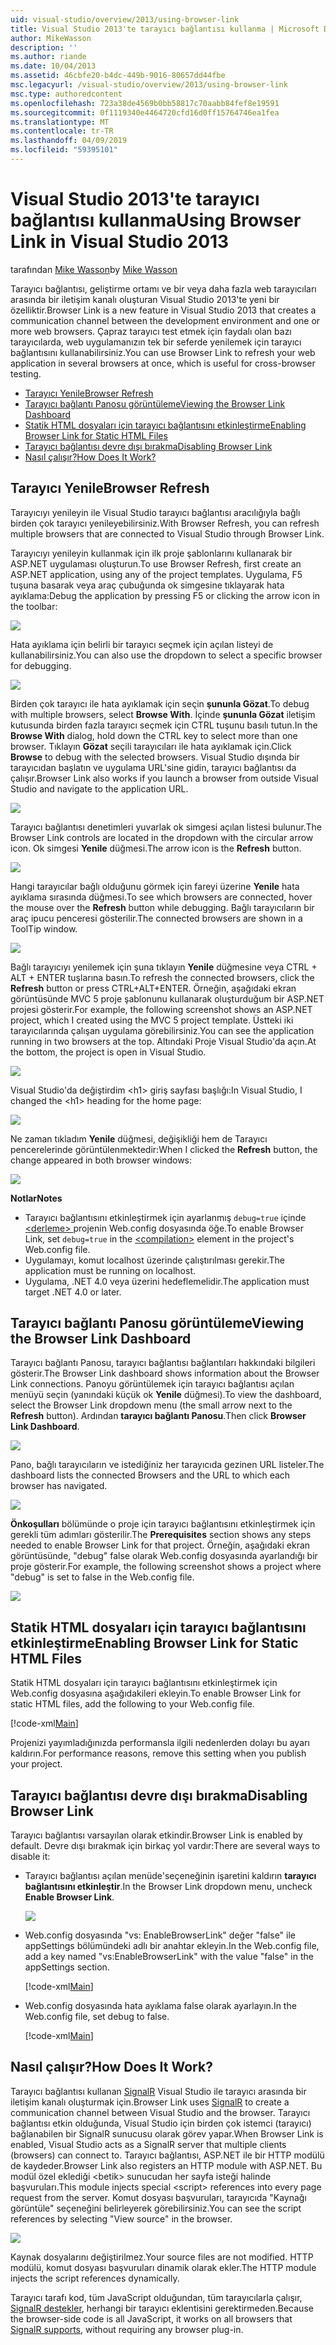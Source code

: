 ```yaml
---
uid: visual-studio/overview/2013/using-browser-link
title: Visual Studio 2013'te tarayıcı bağlantısı kullanma | Microsoft Docs
author: MikeWasson
description: ''
ms.author: riande
ms.date: 10/04/2013
ms.assetid: 46cbfe20-b4dc-449b-9016-80657dd44fbe
msc.legacyurl: /visual-studio/overview/2013/using-browser-link
msc.type: authoredcontent
ms.openlocfilehash: 723a38de4569b0bb58817c70aabb84fef8e19591
ms.sourcegitcommit: 0f1119340e4464720cfd16d0ff15764746ea1fea
ms.translationtype: MT
ms.contentlocale: tr-TR
ms.lasthandoff: 04/09/2019
ms.locfileid: "59395101"
---
```

# <a name="using-browser-link-in-visual-studio-2013"></a><span data-ttu-id="ead7d-102">Visual Studio 2013'te tarayıcı bağlantısı kullanma</span><span class="sxs-lookup"><span data-stu-id="ead7d-102">Using Browser Link in Visual Studio 2013</span></span>

<span data-ttu-id="ead7d-103">tarafından [Mike Wasson](https://github.com/MikeWasson)</span><span class="sxs-lookup"><span data-stu-id="ead7d-103">by [Mike Wasson](https://github.com/MikeWasson)</span></span>

<span data-ttu-id="ead7d-104">Tarayıcı bağlantısı, geliştirme ortamı ve bir veya daha fazla web tarayıcıları arasında bir iletişim kanalı oluşturan Visual Studio 2013'te yeni bir özelliktir.</span><span class="sxs-lookup"><span data-stu-id="ead7d-104">Browser Link is a new feature in Visual Studio 2013 that creates a communication channel between the development environment and one or more web browsers.</span></span> <span data-ttu-id="ead7d-105">Çapraz tarayıcı test etmek için faydalı olan bazı tarayıcılarda, web uygulamanızın tek bir seferde yenilemek için tarayıcı bağlantısını kullanabilirsiniz.</span><span class="sxs-lookup"><span data-stu-id="ead7d-105">You can use Browser Link to refresh your web application in several browsers at once, which is useful for cross-browser testing.</span></span>

- [<span data-ttu-id="ead7d-106">Tarayıcı Yenile</span><span class="sxs-lookup"><span data-stu-id="ead7d-106">Browser Refresh</span></span>](#browser-refresh)
- [<span data-ttu-id="ead7d-107">Tarayıcı bağlantı Panosu görüntüleme</span><span class="sxs-lookup"><span data-stu-id="ead7d-107">Viewing the Browser Link Dashboard</span></span>](#dashboard)
- [<span data-ttu-id="ead7d-108">Statik HTML dosyaları için tarayıcı bağlantısını etkinleştirme</span><span class="sxs-lookup"><span data-stu-id="ead7d-108">Enabling Browser Link for Static HTML Files</span></span>](#static-html)
- [<span data-ttu-id="ead7d-109">Tarayıcı bağlantısı devre dışı bırakma</span><span class="sxs-lookup"><span data-stu-id="ead7d-109">Disabling Browser Link</span></span>](#disabling)
- [<span data-ttu-id="ead7d-110">Nasıl çalışır?</span><span class="sxs-lookup"><span data-stu-id="ead7d-110">How Does It Work?</span></span>](#how-it-works)

<a id="browser-refresh"></a>
## <a name="browser-refresh"></a><span data-ttu-id="ead7d-111">Tarayıcı Yenile</span><span class="sxs-lookup"><span data-stu-id="ead7d-111">Browser Refresh</span></span>

<span data-ttu-id="ead7d-112">Tarayıcıyı yenileyin ile Visual Studio tarayıcı bağlantısı aracılığıyla bağlı birden çok tarayıcı yenileyebilirsiniz.</span><span class="sxs-lookup"><span data-stu-id="ead7d-112">With Browser Refresh, you can refresh multiple browsers that are connected to Visual Studio through Browser Link.</span></span>

<span data-ttu-id="ead7d-113">Tarayıcıyı yenileyin kullanmak için ilk proje şablonlarını kullanarak bir ASP.NET uygulaması oluşturun.</span><span class="sxs-lookup"><span data-stu-id="ead7d-113">To use Browser Refresh, first create an ASP.NET application, using any of the project templates.</span></span> <span data-ttu-id="ead7d-114">Uygulama, F5 tuşuna basarak veya araç çubuğunda ok simgesine tıklayarak hata ayıklama:</span><span class="sxs-lookup"><span data-stu-id="ead7d-114">Debug the application by pressing F5 or clicking the arrow icon in the toolbar:</span></span>

![](using-browser-link/_static/image1.png)

<span data-ttu-id="ead7d-115">Hata ayıklama için belirli bir tarayıcı seçmek için açılan listeyi de kullanabilirsiniz.</span><span class="sxs-lookup"><span data-stu-id="ead7d-115">You can also use the dropdown to select a specific browser for debugging.</span></span>

![](using-browser-link/_static/image2.png)

<span data-ttu-id="ead7d-116">Birden çok tarayıcı ile hata ayıklamak için seçin **şununla Gözat**.</span><span class="sxs-lookup"><span data-stu-id="ead7d-116">To debug with multiple browsers, select **Browse With**.</span></span> <span data-ttu-id="ead7d-117">İçinde **şununla Gözat** iletişim kutusunda birden fazla tarayıcı seçmek için CTRL tuşunu basılı tutun.</span><span class="sxs-lookup"><span data-stu-id="ead7d-117">In the **Browse With** dialog, hold down the CTRL key to select more than one browser.</span></span> <span data-ttu-id="ead7d-118">Tıklayın **Gözat** seçili tarayıcıları ile hata ayıklamak için.</span><span class="sxs-lookup"><span data-stu-id="ead7d-118">Click **Browse** to debug with the selected browsers.</span></span> <span data-ttu-id="ead7d-119">Visual Studio dışında bir tarayıcıdan başlatın ve uygulama URL'sine gidin, tarayıcı bağlantısı da çalışır.</span><span class="sxs-lookup"><span data-stu-id="ead7d-119">Browser Link also works if you launch a browser from outside Visual Studio and navigate to the application URL.</span></span>

![](using-browser-link/_static/image3.png)

<span data-ttu-id="ead7d-120">Tarayıcı bağlantısı denetimleri yuvarlak ok simgesi açılan listesi bulunur.</span><span class="sxs-lookup"><span data-stu-id="ead7d-120">The Browser Link controls are located in the dropdown with the circular arrow icon.</span></span> <span data-ttu-id="ead7d-121">Ok simgesi **Yenile** düğmesi.</span><span class="sxs-lookup"><span data-stu-id="ead7d-121">The arrow icon is the **Refresh** button.</span></span>

![](using-browser-link/_static/image4.png)

<span data-ttu-id="ead7d-122">Hangi tarayıcılar bağlı olduğunu görmek için fareyi üzerine **Yenile** hata ayıklama sırasında düğmesi.</span><span class="sxs-lookup"><span data-stu-id="ead7d-122">To see which browsers are connected, hover the mouse over the **Refresh** button while debugging.</span></span> <span data-ttu-id="ead7d-123">Bağlı tarayıcıların bir araç ipucu penceresi gösterilir.</span><span class="sxs-lookup"><span data-stu-id="ead7d-123">The connected browsers are shown in a ToolTip window.</span></span>

![](using-browser-link/_static/image5.png)

<span data-ttu-id="ead7d-124">Bağlı tarayıcıyı yenilemek için şuna tıklayın **Yenile** düğmesine veya CTRL + ALT + ENTER tuşlarına basın.</span><span class="sxs-lookup"><span data-stu-id="ead7d-124">To refresh the connected browsers, click the **Refresh** button or press CTRL+ALT+ENTER.</span></span> <span data-ttu-id="ead7d-125">Örneğin, aşağıdaki ekran görüntüsünde MVC 5 proje şablonunu kullanarak oluşturduğum bir ASP.NET projesi gösterir.</span><span class="sxs-lookup"><span data-stu-id="ead7d-125">For example, the following screenshot shows an ASP.NET project, which I created using the MVC 5 project template.</span></span> <span data-ttu-id="ead7d-126">Üstteki iki tarayıcılarında çalışan uygulama görebilirsiniz.</span><span class="sxs-lookup"><span data-stu-id="ead7d-126">You can see the application running in two browsers at the top.</span></span> <span data-ttu-id="ead7d-127">Altındaki Proje Visual Studio'da açın.</span><span class="sxs-lookup"><span data-stu-id="ead7d-127">At the bottom, the project is open in Visual Studio.</span></span>

![](using-browser-link/_static/image6.png)

<span data-ttu-id="ead7d-128">Visual Studio'da değiştirdim &lt;h1&gt; giriş sayfası başlığı:</span><span class="sxs-lookup"><span data-stu-id="ead7d-128">In Visual Studio, I changed the &lt;h1&gt; heading for the home page:</span></span>

![](using-browser-link/_static/image7.png)

<span data-ttu-id="ead7d-129">Ne zaman tıkladım **Yenile** düğmesi, değişikliği hem de Tarayıcı pencerelerinde görüntülenmektedir:</span><span class="sxs-lookup"><span data-stu-id="ead7d-129">When I clicked the **Refresh** button, the change appeared in both browser windows:</span></span>

![](using-browser-link/_static/image8.png)

**<span data-ttu-id="ead7d-130">Notlar</span><span class="sxs-lookup"><span data-stu-id="ead7d-130">Notes</span></span>**

- <span data-ttu-id="ead7d-131">Tarayıcı bağlantısını etkinleştirmek için ayarlanmış `debug=true` içinde [ &lt;derleme&gt; ](https://msdn.microsoft.com/library/s10awwz0(v=vs.85).aspx) projenin Web.config dosyasında öğe.</span><span class="sxs-lookup"><span data-stu-id="ead7d-131">To enable Browser Link, set `debug=true` in the [&lt;compilation&gt;](https://msdn.microsoft.com/library/s10awwz0(v=vs.85).aspx) element in the project's Web.config file.</span></span>
- <span data-ttu-id="ead7d-132">Uygulamayı, komut localhost üzerinde çalıştırılması gerekir.</span><span class="sxs-lookup"><span data-stu-id="ead7d-132">The application must be running on localhost.</span></span>
- <span data-ttu-id="ead7d-133">Uygulama, .NET 4.0 veya üzerini hedeflemelidir.</span><span class="sxs-lookup"><span data-stu-id="ead7d-133">The application must target .NET 4.0 or later.</span></span>

<a id="dashboard"></a>
## <a name="viewing-the-browser-link-dashboard"></a><span data-ttu-id="ead7d-134">Tarayıcı bağlantı Panosu görüntüleme</span><span class="sxs-lookup"><span data-stu-id="ead7d-134">Viewing the Browser Link Dashboard</span></span>

<span data-ttu-id="ead7d-135">Tarayıcı bağlantı Panosu, tarayıcı bağlantısı bağlantıları hakkındaki bilgileri gösterir.</span><span class="sxs-lookup"><span data-stu-id="ead7d-135">The Browser Link dashboard shows information about the Browser Link connections.</span></span> <span data-ttu-id="ead7d-136">Panoyu görüntülemek için tarayıcı bağlantısı açılan menüyü seçin (yanındaki küçük ok **Yenile** düğmesi).</span><span class="sxs-lookup"><span data-stu-id="ead7d-136">To view the dashboard, select the Browser Link dropdown menu (the small arrow next to the **Refresh** button).</span></span> <span data-ttu-id="ead7d-137">Ardından **tarayıcı bağlantı Panosu**.</span><span class="sxs-lookup"><span data-stu-id="ead7d-137">Then click **Browser Link Dashboard**.</span></span>

![](using-browser-link/_static/image9.png)

<span data-ttu-id="ead7d-138">Pano, bağlı tarayıcıların ve istediğiniz her tarayıcıda gezinen URL listeler.</span><span class="sxs-lookup"><span data-stu-id="ead7d-138">The dashboard lists the connected Browsers and the URL to which each browser has navigated.</span></span>

![](using-browser-link/_static/image10.png)

<span data-ttu-id="ead7d-139">**Önkoşulları** bölümünde o proje için tarayıcı bağlantısını etkinleştirmek için gerekli tüm adımları gösterilir.</span><span class="sxs-lookup"><span data-stu-id="ead7d-139">The **Prerequisites** section shows any steps needed to enable Browser Link for that project.</span></span> <span data-ttu-id="ead7d-140">Örneğin, aşağıdaki ekran görüntüsünde, "debug" false olarak Web.config dosyasında ayarlandığı bir proje gösterir.</span><span class="sxs-lookup"><span data-stu-id="ead7d-140">For example, the following screenshot shows a project where "debug" is set to false in the Web.config file.</span></span>

![](using-browser-link/_static/image11.png)

<a id="static-html"></a>
## <a name="enabling-browser-link-for-static-html-files"></a><span data-ttu-id="ead7d-141">Statik HTML dosyaları için tarayıcı bağlantısını etkinleştirme</span><span class="sxs-lookup"><span data-stu-id="ead7d-141">Enabling Browser Link for Static HTML Files</span></span>

<span data-ttu-id="ead7d-142">Statik HTML dosyaları için tarayıcı bağlantısını etkinleştirmek için Web.config dosyasına aşağıdakileri ekleyin.</span><span class="sxs-lookup"><span data-stu-id="ead7d-142">To enable Browser Link for static HTML files, add the following to your Web.config file.</span></span>

[!code-xml[Main](using-browser-link/samples/sample1.xml)]

<span data-ttu-id="ead7d-143">Projenizi yayımladığınızda performansla ilgili nedenlerden dolayı bu ayarı kaldırın.</span><span class="sxs-lookup"><span data-stu-id="ead7d-143">For performance reasons, remove this setting when you publish your project.</span></span>

<a id="disabling"></a>
## <a name="disabling-browser-link"></a><span data-ttu-id="ead7d-144">Tarayıcı bağlantısı devre dışı bırakma</span><span class="sxs-lookup"><span data-stu-id="ead7d-144">Disabling Browser Link</span></span>

<span data-ttu-id="ead7d-145">Tarayıcı bağlantısı varsayılan olarak etkindir.</span><span class="sxs-lookup"><span data-stu-id="ead7d-145">Browser Link is enabled by default.</span></span> <span data-ttu-id="ead7d-146">Devre dışı bırakmak için birkaç yol vardır:</span><span class="sxs-lookup"><span data-stu-id="ead7d-146">There are several ways to disable it:</span></span>

- <span data-ttu-id="ead7d-147">Tarayıcı bağlantısı açılan menüde'seçeneğinin işaretini kaldırın **tarayıcı bağlantısını etkinleştir**.</span><span class="sxs-lookup"><span data-stu-id="ead7d-147">In the Browser Link dropdown menu, uncheck **Enable Browser Link**.</span></span> 

    ![](using-browser-link/_static/image12.png)
- <span data-ttu-id="ead7d-148">Web.config dosyasında "vs: EnableBrowserLink" değer "false" ile appSettings bölümündeki adlı bir anahtar ekleyin.</span><span class="sxs-lookup"><span data-stu-id="ead7d-148">In the Web.config file, add a key named "vs:EnableBrowserLink" with the value "false" in the appSettings section.</span></span> 

    [!code-xml[Main](using-browser-link/samples/sample2.xml)]
- <span data-ttu-id="ead7d-149">Web.config dosyasında hata ayıklama false olarak ayarlayın.</span><span class="sxs-lookup"><span data-stu-id="ead7d-149">In the Web.config file, set debug to false.</span></span> 

    [!code-xml[Main](using-browser-link/samples/sample3.xml)]

<a id="how-it-works"></a>
## <a name="how-does-it-work"></a><span data-ttu-id="ead7d-150">Nasıl çalışır?</span><span class="sxs-lookup"><span data-stu-id="ead7d-150">How Does It Work?</span></span>

<span data-ttu-id="ead7d-151">Tarayıcı bağlantısı kullanan [SignalR](../../../signalr/index.md) Visual Studio ile tarayıcı arasında bir iletişim kanalı oluşturmak için.</span><span class="sxs-lookup"><span data-stu-id="ead7d-151">Browser Link uses [SignalR](../../../signalr/index.md) to create a communication channel between Visual Studio and the browser.</span></span> <span data-ttu-id="ead7d-152">Tarayıcı bağlantısı etkin olduğunda, Visual Studio için birden çok istemci (tarayıcı) bağlanabilen bir SignalR sunucusu olarak görev yapar.</span><span class="sxs-lookup"><span data-stu-id="ead7d-152">When Browser Link is enabled, Visual Studio acts as a SignalR server that multiple clients (browsers) can connect to.</span></span> <span data-ttu-id="ead7d-153">Tarayıcı bağlantısı, ASP.NET ile bir HTTP modülü de kaydeder.</span><span class="sxs-lookup"><span data-stu-id="ead7d-153">Browser Link also registers an HTTP module with ASP.NET.</span></span> <span data-ttu-id="ead7d-154">Bu modül özel eklediği &lt;betik&gt; sunucudan her sayfa isteği halinde başvuruları.</span><span class="sxs-lookup"><span data-stu-id="ead7d-154">This module injects special &lt;script&gt; references into every page request from the server.</span></span> <span data-ttu-id="ead7d-155">Komut dosyası başvuruları, tarayıcıda "Kaynağı görüntüle" seçeneğini belirleyerek görebilirsiniz.</span><span class="sxs-lookup"><span data-stu-id="ead7d-155">You can see the script references by selecting "View source" in the browser.</span></span>

![](using-browser-link/_static/image13.png)

<span data-ttu-id="ead7d-156">Kaynak dosyalarını değiştirilmez.</span><span class="sxs-lookup"><span data-stu-id="ead7d-156">Your source files are not modified.</span></span> <span data-ttu-id="ead7d-157">HTTP modülü, komut dosyası başvuruları dinamik olarak ekler.</span><span class="sxs-lookup"><span data-stu-id="ead7d-157">The HTTP module injects the script references dynamically.</span></span>

<span data-ttu-id="ead7d-158">Tarayıcı tarafı kod, tüm JavaScript olduğundan, tüm tarayıcılarla çalışır, [SignalR destekler](../../../signalr/overview/getting-started/supported-platforms.md), herhangi bir tarayıcı eklentisini gerektirmeden.</span><span class="sxs-lookup"><span data-stu-id="ead7d-158">Because the browser-side code is all JavaScript, it works on all browsers that [SignalR supports](../../../signalr/overview/getting-started/supported-platforms.md), without requiring any browser plug-in.</span></span>
